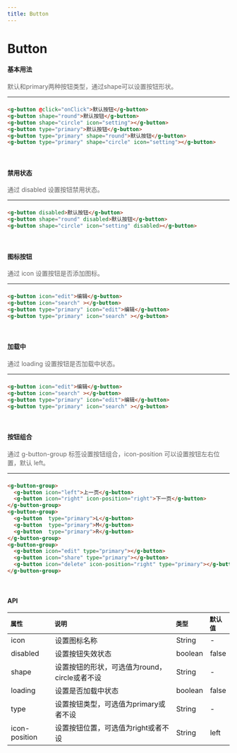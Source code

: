 ```yaml
---
title: Button
---
```

# Button
#### 基本用法
<p style="font-size: 14px; color: #666">默认和primary两种按钮类型，通过shape可以设置按钮形状。</p>
<hr style="margin-bottom: 1.5em;">
<button-default/>

``` html
<g-button @click="onClick">默认按钮</g-button>
<g-button shape="round">默认按钮</g-button>
<g-button shape="circle" icon="setting"></g-button>
<g-button type="primary">默认按钮</g-button>
<g-button type="primary" shape="round">默认按钮</g-button>
<g-button type="primary" shape="circle" icon="setting"></g-button>
```
<br>

#### 禁用状态
<p style="font-size: 14px; color: #666">通过 disabled 设置按钮禁用状态。</p>
<hr style="margin-bottom: 1.5em;">
<button-disable/>

``` html
<g-button disabled>默认按钮</g-button>
<g-button shape="round" disabled>默认按钮</g-button>
<g-button shape="circle" icon="setting" disabled></g-button>
```
<br>

#### 图标按钮
<p style="font-size: 14px; color: #666">通过 icon 设置按钮是否添加图标。</p>
<hr style="margin-bottom: 1.5em;">
<button-icon/>

``` html
<g-button icon="edit">编辑</g-button>
<g-button icon="search" ></g-button>
<g-button type="primary" icon="edit">编辑</g-button>
<g-button type="primary" icon="search" ></g-button>
```
<br>

#### 加载中
<p style="font-size: 14px; color: #666">通过 loading 设置按钮是否加载中状态。</p>
<hr style="margin-bottom: 1.5em;">
<button-loading/>

``` html
<g-button icon="edit">编辑</g-button>
<g-button icon="search" ></g-button>
<g-button type="primary" icon="edit">编辑</g-button>
<g-button type="primary" icon="search" ></g-button>
```
<br>

#### 按钮组合
<p style="font-size: 14px; color: #666">通过  g-button-group 标签设置按钮组合，icon-position 可以设置按钮左右位置，默认 left。</p>
<hr style="margin-bottom: 1.5em;">
<button-groups/>

``` html
<g-button-group>
  <g-button icon="left">上一页</g-button>
  <g-button icon="right" icon-position="right">下一页</g-button>
</g-button-group>
<g-button-group>
  <g-button  type="primary">L</g-button>
  <g-button  type="primary">M</g-button>
  <g-button  type="primary">R</g-button>
</g-button-group>
<g-button-group>
  <g-button icon="edit" type="primary"></g-button>
  <g-button icon="share" type="primary"></g-button>
  <g-button icon="delete" icon-position="right" type="primary"></g-button>
</g-button-group>
```
<br>

#### API
<table>
      <thead style="font-size: 14px; text-align: left;" >
      <th style="width: 20%;  ">属性</th>
      <th style="width: 56%;  ">说明</th>
      <th style="width: 14%;  ">类型</th>
      <th style="width: 20%;  ">默认值</th>
      </thead>
      <tbody >
      <tr>
        <td style=" ">icon</td>
        <td style=" ">设置图标名称</td>
        <td style=" ">String</td>
        <td style=" ">-</td>
      </tr>
      <tr>
        <td style=" ">disabled</td>
        <td style=" ">设置按钮失效状态</td>
        <td style=" ">boolean</td>
        <td style=" ">false</td>
      </tr>
      <tr>
        <td style=" ">shape</td>
        <td style=" ">设置按钮的形状，可选值为round，circle或者不设</td>
        <td style=" ">String</td>
        <td style=" ">-</td>
      </tr>
      <tr>
        <td style=" ">loading</td>
        <td style=" ">设置是否加载中状态</td>
        <td style=" ">boolean</td>
        <td style=" ">false</td>
      </tr>
      <tr>
        <td style=" ">type</td>
        <td style=" ">设置按钮类型，可选值为primary或者不设</td>
        <td style=" ">String</td>
        <td style=" ">-</td>
      </tr>
      <tr>
        <td style=" ">icon-position</td>
        <td style=" ">设置按钮位置，可选值为right或者不设</td>
        <td style=" ">String</td>
        <td style=" ">left</td>
      </tr>
      </tbody>
    </table>



